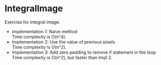 # IntegralImage
Exercise for integral image.
* Implementation 1: Naive method  
Time complexity is O(n^4).  
* Implementation 2: Use the value of previous pixels  
Time complexity is O(n^2).  
* Implementation 3: Add zero padding to remove if statement in the loop  
Time complexity is O(n^2), but faster than Impl 2.
